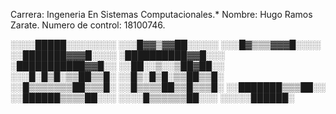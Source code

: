 Carrera: Ingeneria En Sistemas Computacionales.*
Nombre: Hugo Ramos Zarate.
Numero de control: 18100746.

░░░░█████░░░░░░░░
░░░█▓▓▒▓▓██░░░░░
░░░█▓▒▒▒▓▓▓█░░░░
░░███████▓▓▓█░░░░
░██████████▓▓█░░░
░███████████▓▓█░░
░░██░░▒░░▒██▓██░░
░░░█░█▒█░▒▒██▒▒█░
░░█▒░█▒█░▒▒██▒▒█░
░░█▒▒▒▒▒▒▒██▒▒▒█░
░░█▒▒▒▒██▒▒█▒▒▒█░
░░███████▒▒▒██░░
░░██████▒▒▒▒██░░░
░░░░█▒▒▒▒▒▒██░░░
░░░░░██████░
